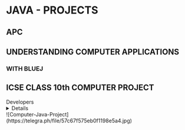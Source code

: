 # JAVA - PROJECTS
## APC
## UNDERSTANDING COMPUTER APPLICATIONS
### WITH BLUEJ
## ICSE CLASS 10th COMPUTER PROJECT
<summary>Developers</summary>
<details>
  - Vijay Kumar Panday
  </details>
![Computer-Java-Project](https://telegra.ph/file/57c67f575eb0f1198e5a4.jpg)
